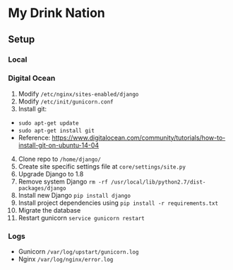 My Drink Nation
===

## Setup

### Local

### Digital Ocean
1. Modify `/etc/nginx/sites-enabled/django`
2. Modify `/etc/init/gunicorn.conf`
3. Install git:
 * `sudo apt-get update`
 * `sudo apt-get install git`
 * Reference: https://www.digitalocean.com/community/tutorials/how-to-install-git-on-ubuntu-14-04
4. Clone repo to `/home/django/`
5. Create site specific settings file at `core/settings/site.py`
6. Upgrade Django to 1.8
 1. Remove system Django `rm -rf /usr/local/lib/python2.7/dist-packages/django`
 2. Install new Django `pip install django`
7. Install project dependencies using `pip install -r requirements.txt`
8. Migrate the database
9. Restart gunicorn `service gunicorn restart`

### Logs
* Gunicorn `/var/log/upstart/gunicorn.log`
* Nginx `/var/log/nginx/error.log`
